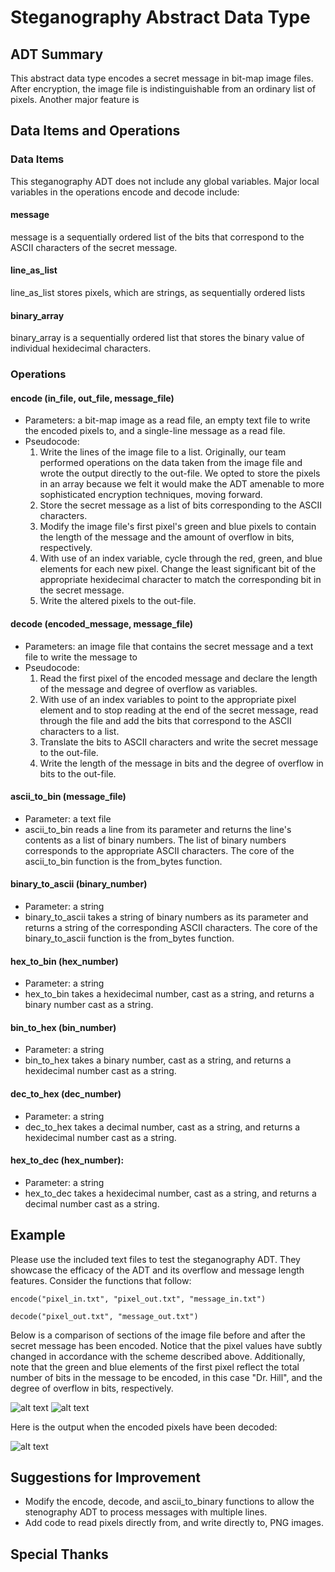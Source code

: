 # Steganography Abstract Data Type

## ADT Summary

This abstract data type encodes a secret message in bit-map image files.  After encryption, the image file is indistinguishable from an ordinary list of pixels.  Another major feature is 

## Data Items and Operations

### Data Items

This steganography ADT does not include any global variables.  Major local variables in the operations encode and decode include:

#### message
message is a sequentially ordered list of the bits that correspond to the ASCII characters of the secret message.

#### line_as_list
line_as_list stores pixels, which are strings, as sequentially ordered lists

#### binary_array
binary_array is a sequentially ordered list that stores the binary value of individual hexidecimal characters.

### Operations

#### encode (in_file, out_file, message_file)
* Parameters: a bit-map image as a read file, an empty text file to write the encoded pixels to, and a single-line message as a read file.
* Pseudocode:
  1. Write the lines of the image file to a list.  Originally, our team performed operations on the data taken from the image file and    wrote the output directly to the out-file.  We opted to store the pixels in an array because we felt it would make the ADT amenable to more sophisticated encryption techniques, moving forward.
  2. Store the secret message as a list of bits corresponding to the ASCII characters.
  3. Modify the image file's first pixel's green and blue pixels to contain the length of the message and the amount of overflow in bits, respectively.
  4. With use of an index variable, cycle through the red, green, and blue elements for each new pixel.  Change the least significant bit of the appropriate hexidecimal character to match the corresponding bit in the secret message.
  5. Write the altered pixels to the out-file.

#### decode (encoded_message, message_file)
* Parameters: an image file that contains the secret message and a text file to write the message to
* Pseudocode:
  1. Read the first pixel of the encoded message and declare the length of the message and degree of overflow as variables.
  2. With use of an index variables to point to the appropriate pixel element and to stop reading at the end of the secret message, read through the file and add the bits that correspond to the ASCII characters to a list.
  3. Translate the bits to ASCII characters and write the secret message to the out-file.
  4. Write the length of the message in bits and the degree of overflow in bits to the out-file.

#### ascii_to_bin (message_file)
* Parameter: a text file
* ascii_to_bin reads a line from its parameter and returns the line's contents as a list of binary numbers.  The list of binary numbers corresponds to the appropriate ASCII characters.  The core of the ascii_to_bin function is the from_bytes function.

#### binary_to_ascii (binary_number)
* Parameter: a string
* binary_to_ascii takes a string of binary numbers as its parameter and returns a string of the corresponding ASCII characters.  The core of the binary_to_ascii function is the from_bytes function.

#### hex_to_bin (hex_number)
* Parameter: a string
* hex_to_bin takes a hexidecimal number, cast as a string, and returns a binary number cast as a string.

#### bin_to_hex (bin_number)
* Parameter: a string
* bin_to_hex takes a binary number, cast as a string, and returns a hexidecimal number cast as a string.

#### dec_to_hex (dec_number)
* Parameter: a string
* dec_to_hex takes a decimal number, cast as a string, and returns a hexidecimal number cast as a string.

#### hex_to_dec (hex_number):
* Parameter: a string
* hex_to_dec takes a hexidecimal number, cast as a string, and returns a decimal number cast as a string. 

## Example
Please use the included text files to test the steganography ADT.  They showcase the efficacy of the ADT and its overflow and message length features.  Consider the functions that follow:

```encode("pixel_in.txt", "pixel_out.txt", "message_in.txt")``` 

```decode("pixel_out.txt", "message_out.txt")```

Below is a comparison of sections of the image file before and after the secret message has been encoded.  Notice that the pixel values have subtly changed in accordance with the scheme described above.  Additionally, note that the green and blue elements of the first pixel reflect the total number of bits in the message to be encoded, in this case "Dr. Hill", and the degree of overflow in bits, respectively.

![alt text](https://github.com/frederickwittman95/Group-project-1/blob/master/before_encode.PNG "Logo Title Text 1")
![alt text](https://github.com/frederickwittman95/Group-project-1/blob/master/after_encode.PNG "Logo Title Text 1")

Here is the output when the encoded pixels have been decoded:

![alt text](https://github.com/frederickwittman95/Group-project-1/blob/master/output.PNG "Logo Title Text 1")

## Suggestions for Improvement

* Modify the encode, decode, and ascii_to_binary functions to allow the stenography ADT to process messages with multiple lines.
* Add code to read pixels directly from, and write directly to, PNG images.

## Special Thanks






